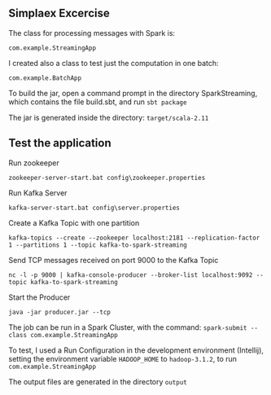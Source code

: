 Simplaex Excercise
--------

The class for processing messages with Spark is:

`com.example.StreamingApp`

I created also a class to test just the computation in one batch:

`com.example.BatchApp`

To build the jar, open a command prompt in the directory SparkStreaming, which contains the file build.sbt, and run `sbt package`

The jar is generated inside the directory: `target/scala-2.11`

Test the application
--------

Run zookeeper

`zookeeper-server-start.bat config\zookeeper.properties`

Run Kafka Server

`kafka-server-start.bat config\server.properties`

Create a Kafka Topic with one partition

`kafka-topics --create --zookeeper localhost:2181 --replication-factor 1 --partitions 1 --topic kafka-to-spark-streaming`

Send TCP messages received on port 9000 to the Kafka Topic

`nc -l -p 9000 | kafka-console-producer --broker-list localhost:9092 --topic kafka-to-spark-streaming`

Start the Producer

`java -jar producer.jar --tcp`


The job can be run in a Spark Cluster, with the command: `spark-submit --class com.example.StreamingApp`

To test, I used a Run Configuration in the development environment (Intellij), setting the environment variable `HADOOP_HOME` to `hadoop-3.1.2`, to run `com.example.StreamingApp` 

The output files are generated in the directory `output`

